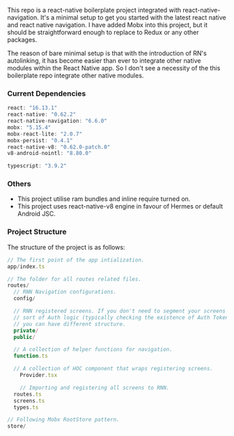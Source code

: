 This repo is a react-native boilerplate project integrated with react-native-navigation.
It's a minimal setup to get you started with the latest react native and react native navigation. I have added
Mobx into this project, but it should be straightforward enough to replace to Redux or any other packages.

The reason of bare minimal setup is that with the introduction of RN's autolinking, it has become easier than ever to integrate other native modules within the React Native app. So I don't see a necessity of the this boilerplate repo integrate other native modules.

### Current Dependencies

```js
react: "16.13.1"
react-native: "0.62.2"
react-native-navigation: "6.6.0"
mobx: "5.15.4"
mobx-react-lite: "2.0.7"
mobx-persist: "0.4.1"
react-native-v8: "0.62.0-patch.0"
v8-android-nointl: "8.80.0"

typescript: "3.9.2"
```

### Others

- This project utilise ram bundles and inline require turned on.
- This project uses react-native-v8 engine in favour of Hermes or default Android JSC.

### Project Structure

The structure of the project is as follows:

```js
// The first point of the app intialization.
app/index.ts

// The folder for all routes related files.
routes/
  // RNN Navigation configurations.
  config/

  // RNN registered screens. If you don't need to segment your screens with some
  // sort of Auth logic (typically checking the existence of Auth Token in private screens),
  // you can have different structure.
  private/
  public/

  // A collection of helper functions for navigation.
  function.ts

  // A collection of HOC component that wraps registering screens.
	Provider.tsx

	// Importing and registering all screens to RNN.
  routes.ts
  screens.ts
  types.ts

// Following Mobx RootStore pattern.
store/
```
